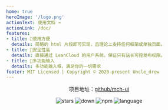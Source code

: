 ```yaml
---
home: true
heroImage: '/logo.png'
actionText: 使用文档 →
actionLink: /doc/
features:
- title: 🤞使用方便
  details: 简略的 html 片段即可实现，且理论上支持任何框架或单独页面。
- title: 🔐安全性高
  details: 直接通过 LeanCloud 的用户系统，保证只有站长可控发布权限。
- title: 🎁多功能输入
  details: 多功能输入框，满足你的一切需求
footer: MIT Licensed | Copyright © 2020-present Uncle_drew
---
```

<center>

项目地址：[github/mch-ui](https://github.com/minchao920917/mch-ui)

![stars](https://img.shields.io/github/stars/minchao920917/mch-ui)
![down](https://img.shields.io/npm/dm/mch-ui)
![npm](https://img.shields.io/npm/v/mch-ui)
![language](https://img.shields.io/badge/language-vue-red)

</center>
